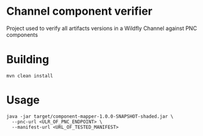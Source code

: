# Channel component verifier
Project used to verify all artifacts versions in a Wildfly Channel against PNC components

# Building

`mvn clean install`

# Usage
```
java -jar target/component-mapper-1.0.0-SNAPSHOT-shaded.jar \
  --pnc-url <ULR_OF_PNC_ENDPOINT> \
  --manifest-url <URL_OF_TESTED_MANIFEST>
```

